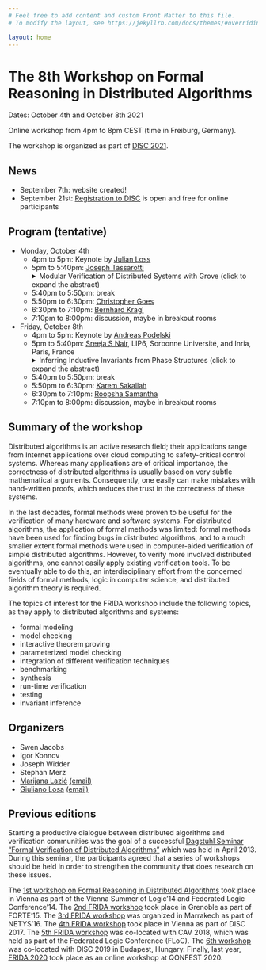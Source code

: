 ```yaml
---
# Feel free to add content and custom Front Matter to this file.
# To modify the layout, see https://jekyllrb.com/docs/themes/#overriding-theme-defaults

layout: home
---
```


# The 8th Workshop on Formal Reasoning in Distributed Algorithms

Dates: October 4th and October 8th 2021

Online workshop from 4pm to 8pm CEST (time in Freiburg, Germany).

The workshop is organized as part of [DISC 2021](http://www.disc-conference.org/wp/disc2021/).

## News

* September 7th: website created!
* September 21st: [Registration to DISC](http://www.disc-conference.org/wp/disc2021/registration/) is open and free for online participants

## Program (tentative)

* Monday, October 4th
  * 4pm to 5pm: Keynote by [Julian Loss](https://www.julianloss.com/)
  * 5pm to 5:40pm: [Joseph Tassarotti](http://www.cs.bc.edu/~tassarot/)
    <details>
    <summary>Modular Verification of Distributed Systems with Grove (click to expand the abstract)</summary>
      <br>
      <p>
      Grove is a Concurrent Separation Logic (CSL) framework for distributed systems, with a focus on modular verification of servers and client-side libraries. To enable this, Grove uses the CSL idea of ownership of resources. We introduce a duplicable ownership specification for unreliable remote procedure calls and an escrow pattern for proving ownership transfer over unreliable networks. Using Grove we developed and verified an example system written in Go consisting of an RPC library, a sharded key-value store with support for dynamically adding new servers and rebalancing shards, a lock service, and a bank application that supports atomic transfers across accounts that live in different shards. The proofs are mechanized in the Coq proof assistant using the Iris library and Goose tool for verifying Go.
      </p>
    </details>
  * 5:40pm to 5:50pm: break
  * 5:50pm to 6:30pm: [Christopher Goes](https://pluranimity.org/about/)
  * 6:30pm to 7:10pm: [Bernhard Kragl](https://bkragl.github.io/)
  * 7:10pm to 8:00pm: discussion, maybe in breakout rooms
* Friday, October 8th
  * 4pm to 5pm: Keynote by [Andreas Podelski](https://swt.informatik.uni-freiburg.de/staff/podelski)
  * 5pm to 5:40pm: [Sreeja S Nair](https://sreeja.github.io/), LIP6, Sorbonne Université, and Inria, Paris, France
    <details>
    <summary>Inferring Inductive Invariants from Phase Structures  (click to expand the abstract)</summary>
      <br>
      <p>
      Distributed applications support concurrent operations on their replicas to ensure high availability and low latency. Too much concurrency might violate an application invariant. Verification can say if a distributed application with the given coordination is safe. The required coordination can be implemented in many ways, trading overhead against parallelism. This talk will focus on capturing different dimensions of the subclass of coordination, distributed locks, into a Coordination Lattice. In particular, for a given workload, we look into the impact of a coordination configuration, with granularity, mode, and placement dimensions, on the performance of a distributed application.
      </p>
    </details>
  * 5:40pm to 5:50pm: break
  * 5:50pm to 6:30pm: [Karem Sakallah](https://web.eecs.umich.edu/~karem/)
  * 6:30pm to 7:10pm: [Roopsha Samantha](https://www.cs.purdue.edu/homes/roopsha/)
  * 7:10pm to 8:00pm: discussion, maybe in breakout rooms


## Summary of the workshop

Distributed algorithms is an active research field; their applications range
from Internet applications over cloud computing to safety-critical control
systems. Whereas many applications are of critical importance, the correctness
of distributed algorithms is usually based on very subtle mathematical
arguments. Consequently, one easily can make mistakes with hand-written proofs,
which reduces the trust in the correctness of these systems.

In the last decades, formal methods were proven to be useful for the
verification of many hardware and software systems. For distributed algorithms,
the application of formal methods was limited: formal methods have been used
for finding bugs in distributed algorithms, and to a much smaller extent formal
methods were used in computer-aided verification of simple distributed
algorithms. However, to verify more involved distributed algorithms, one cannot
easily apply existing verification tools. To be eventually able to do this, an
interdisciplinary effort from the concerned fields of formal methods, logic in
computer science, and distributed algorithm theory is required.

The topics of interest for the FRIDA workshop include the following topics, as
they apply to distributed algorithms and systems:

* formal modeling
* model checking
* interactive theorem proving
* parameterized model checking
* integration of different verification techniques
* benchmarking
* synthesis
* run-time verification
* testing
* invariant inference


## Organizers

* Swen Jacobs
* Igor Konnov
* Joseph Widder
* Stephan Merz
* [Marijana Lazić](https://www7.in.tum.de/~lazic/) [(email)](mailto:lazic@in.tum.de)
* [Giuliano Losa](https://www.losa.fr/) [(email)](mailto:giuliano@galois.com)

## Previous editions

Starting a productive dialogue between distributed algorithms and verification
communities was the goal of a successful [Dagstuhl Seminar “Formal Verification
of Distributed Algorithms”](https://www.dagstuhl.de/en/program/calendar/semhp/?semnr=13141)
which was held in April 2013. During this seminar,
the participants agreed that a series of workshops should be held in order to
strengthen the community that does research on these issues.

The [1st workshop on Formal Reasoning in Distributed
Algorithms](https://easychair.org/smart-program/VSL2014/FRIDA-index.html) took
place in Vienna as part of the Vienna Summer of Logic’14 and Federated Logic
Conference’14. The [2nd FRIDA
workshop](http://discotec2015.inria.fr/workshops/frida-2015/) took place in
Grenoble as part of FORTE’15. The [3rd FRIDA
workshop](https://forsyte.at/events/frida2016/) was organized in Marrakech as
part of NETYS’16. The [4th FRIDA
workshop](https://forsyte.at/events/frida2017/) took place in Vienna as part of
DISC 2017. The [5th FRIDA workshop](https://forsyte.at/events/frida2018/) was
co-located with CAV 2018, which was held as part of the Federated Logic
Conference (FLoC). The [6th
workshop](https://team.inria.fr/veridis/events/frida2019/) was co-located with
DISC 2019 in Budapest, Hungary. Finally, last year, [FRIDA
2020](https://frida2020.galois.com/) took place as an online workshop at
QONFEST 2020.
